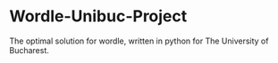 # Wordle-Unibuc-Project
The optimal solution for wordle, written in python for The University of Bucharest.
